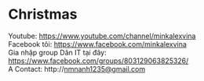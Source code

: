 # Christmas
Youtube: https://www.youtube.com/channel/minkalexvina <br>
Facebook tôi: https://www.facebook.com/minkalexvina <br>
Gia nhập group Dân IT tại đây: https://www.facebook.com/groups/803129063825326/ <br>
A
Contact: http://nmnanh1235@gmail.com

